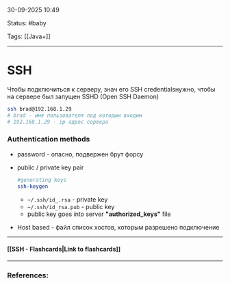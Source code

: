 
30-09-2025 10:49

Status: #baby

Tags: [[Java+]]

---
# SSH


Чтобы подключиться к серверу, знач его SSH credentialsнужно, чтобы на сервере был запущен SSHD (Open SSH Daemon)

```bash 
ssh brad@192.168.1.29
# brad - имя пользователя под которым входим
# 192.168.1.29 - ip адрес сервера
```

### Authentication methods

- password - опасно, подвержен брут форсу
	
- public / private key pair
	
	```bash
	#generating keys
	ssh-keygen
	```
	- `~/.ssh/id_.rsa` - private key
	- `~/.ssh/id_rsa.pub` - public key
	- public key goes into server **"authorized_keys"** file
	
- Host based - файл список хостов, которым разрешено подключение

----
#### [[SSH - Flashcards|Link to flashcards]]



---
### References:


